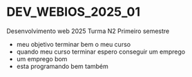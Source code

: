 # DEV_WEBIOS_2025_01

Desenvolvimento web 2025 Turma N2 Primeiro semestre 
- meu objetivo terminar bem o meu curso
- quando meu curso terminar espero conseguir um emprego
- um emprego bom
- esta programando bem também
